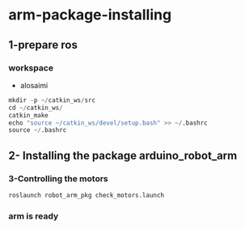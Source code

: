 # arm-package-installing
## 1-prepare ros
### workspace
* alosaimi
~~~python
mkdir -p ~/catkin_ws/src
cd ~/catkin_ws/
catkin_make
echo "source ~/catkin_ws/devel/setup.bash" >> ~/.bashrc
source ~/.bashrc
~~~
## 2- Installing the package arduino_robot_arm



### 3-Controlling the motors
~~~python
roslaunch robot_arm_pkg check_motors.launch
~~~
### arm is ready
